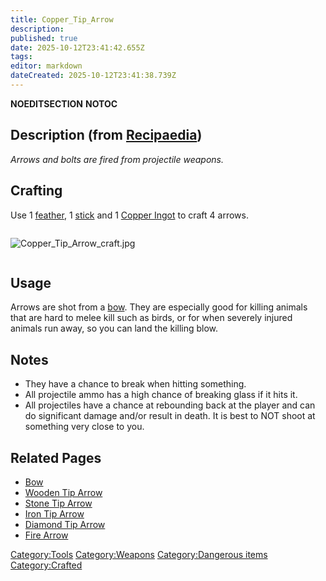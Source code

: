 ```yaml
---
title: Copper_Tip_Arrow
description: 
published: true
date: 2025-10-12T23:41:42.655Z
tags: 
editor: markdown
dateCreated: 2025-10-12T23:41:38.739Z
---
```


__NOEDITSECTION__ __NOTOC__

## Description (from [Recipaedia](.. "wikilink"))

*Arrows and bolts are fired from projectile weapons.*

## Crafting

Use 1 [feather](feather "wikilink"), 1 [stick](stick "wikilink") and 1
[Copper Ingot](Copper_Ingot "wikilink") to craft 4 arrows.

<div style="overflow: hidden">

![Copper_Tip_Arrow_craft.jpg](Copper_Tip_Arrow_craft.jpg
"Copper_Tip_Arrow_craft.jpg")

</div>

## Usage

Arrows are shot from a [bow](bow "wikilink"). They are especially good
for killing animals that are hard to melee kill such as birds, or for
when severely injured animals run away, so you can land the killing
blow.

## Notes

  - They have a chance to break when hitting something.
  - All projectile ammo has a high chance of breaking glass if it hits
    it.
  - All projectiles have a chance at rebounding back at the player and
    can do significant damage and/or result in death. It is best to NOT
    shoot at something very close to you.

## Related Pages

  - [Bow](Bow.md "wikilink")
  - [Wooden Tip Arrow](Wooden_Tip_Arrow.md "wikilink")
  - [Stone Tip Arrow](Stone_Tip_Arrow.md "wikilink")
  - [Iron Tip Arrow](Iron_Tip_Arrow.md "wikilink")
  - [Diamond Tip Arrow](Diamond_Tip_Arrow.md "wikilink")
  - [Fire Arrow](Fire_Arrow.md "wikilink")

[Category:Tools](Category:Tools "wikilink")
[Category:Weapons](Category:Weapons "wikilink") [Category:Dangerous
items](Category:Dangerous_items "wikilink")
[Category:Crafted](Category:Crafted "wikilink")